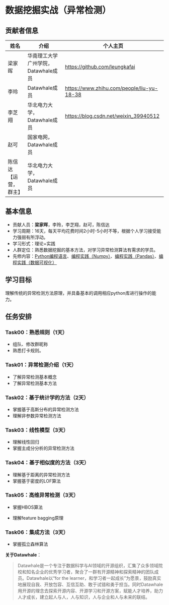 ﻿# 数据挖掘实战（异常检测）

## 贡献者信息

| 姓名                 | 介绍                                | 个人主页                                  |
| -------------------- | ----------------------------------- | ----------------------------------------- |
| 梁家晖               | 华南理工大学广州学院，Datawhale成员 | https://github.com/leungkafai             |
| 李玲                 | Datawhale成员                       | https://www.zhihu.com/people/liu-yu-18-38 |
| 李芝翔               | 华北电力大学，Datawhale成员         | https://blog.csdn.net/weixin_39940512     |
| 赵可                 | 国家电网，Datawhale成员             |                                           |
| 陈信达【运营，群主】 | 华北电力大学，Datawhale成员         |                                           |



## 基本信息

- 贡献人员：**梁家晖**，李玲，李芝翔，赵可，陈信达
- 学习周期：16天，每天平均花费时间2小时-5小时不等，根据个人学习接受能力强弱有所浮动。
- 学习形式：理论+实践
- 人群定位：熟悉数据挖掘的基本方法，对学习异常检测算法有需求的学员。
- 先修内容：[Python编程语言](https://github.com/datawhalechina/team-learning-program/tree/master/Python-Language)、[编程实践（Numpy）](https://github.com/datawhalechina/team-learning-program/tree/master/IntroductionToNumpy)、[编程实践（Pandas）](https://github.com/datawhalechina/team-learning-program/tree/master/IntroductionToPandas)、[编程实践（数据可视化）](https://github.com/datawhalechina/fantastic-matplotlib)



## 学习目标

理解传统的异常检测方法原理，并具备基本的调用相应python库进行操作的能力。



## 任务安排



### Task00：熟悉规则（1天）

- 组队、修改群昵称
- 熟悉打卡规则。

### Task01：异常检测介绍（1天）

* 了解异常检测基本概念
* 了解异常检测基本方法

### Task02：基于统计学的方法（2天）

* 掌握基于高斯分布的异常检测方法
* 理解非参数异常检测方法

### Task03：线性模型（3天）

* 理解线性回归
* 掌握主成分分析的异常检测方法

### Task04：基于相似度的方法（3天）

* 理解基于距离的异常检测方法
* 掌握基于密度的LOF算法

### Task05：高维异常检测（3天）

* 掌握HBOS算法

* 理解feature bagging原理

  

### Task06：集成方法（3天）

* 掌握孤立森林算法






**关于Datawhale**：

>Datawhale是一个专注于数据科学与AI领域的开源组织，汇集了众多领域院校和知名企业的优秀学习者，聚合了一群有开源精神和探索精神的团队成员。Datawhale以“for the learner，和学习者一起成长”为愿景，鼓励真实地展现自我、开放包容、互信互助、敢于试错和勇于担当。同时Datawhale 用开源的理念去探索开源内容、开源学习和开源方案，赋能人才培养，助力人才成长，建立起人与人，人与知识，人与企业和人与未来的联结。

​	